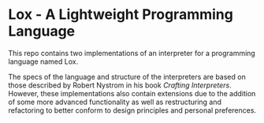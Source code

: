 # Lox - A Lightweight Programming Language
This repo contains two implementations of an interpreter for a programming language named Lox.

The specs of the language and structure of the interpreters are based on those described by Robert Nystrom in his book _Crafting Interpreters_. 
However, these implementations also contain extensions due to the addition of some more advanced functionality as well as restructuring and refactoring to better conform to design principles and personal preferences.
